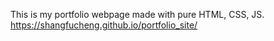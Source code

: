 This is my portfolio webpage made with pure HTML, CSS, JS. 
https://shangfucheng.github.io/portfolio_site/